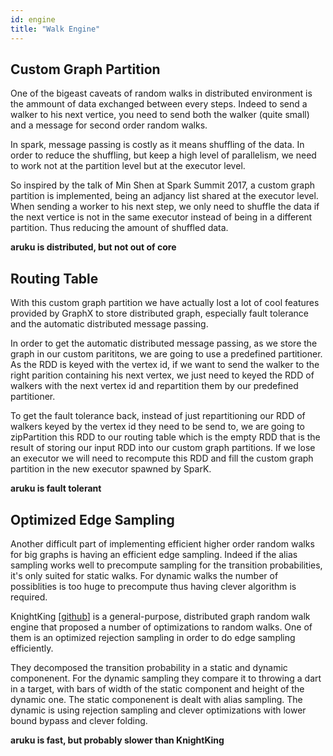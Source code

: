 ```yaml
---
id: engine
title: "Walk Engine"
---
```


## Custom Graph Partition

One of the bigeast caveats of random walks in distributed environment is the ammount of data exchanged between every steps. Indeed to send a walker to his next vertice, you need to send both the walker (quite small) and a message for second order random walks.

In spark, message passing is costly as it means shuffling of the data. In order to reduce the shuffling, but keep a high level of parallelism, we need to work not at the partition level but at the executor level.

So inspired by the talk of Min Shen at Spark Summit 2017, a custom graph partition is implemented, being an adjancy list shared at the executor level. When sending a worker to his next step, we only need to shuffle the data if the next vertice is not in the same executor instead of being in a different partition. Thus reducing the amount of shuffled data.

**aruku is distributed, but not out of core**

## Routing Table

With this custom graph partition we have actually lost a lot of cool features provided by GraphX to store distributed graph, especially fault tolerance and the automatic distributed message passing.

In order to get the automatic distributed message passing, as we store the graph in our custom parititons, we are going to use a predefined partitioner. As the RDD is keyed with the vertex id, if we want to send the walker to the right parition containing his next vertex, we just need to keyed the RDD of walkers with the next vertex id and repartition them by our predefined partitioner.

To get the fault tolerance back, instead of just repartitioning our RDD of walkers keyed by the vertex id they need to be send to, we are going to zipPartition this RDD to our routing table which is the empty RDD that is the result of storing our input RDD into our custom graph partitions. If we lose an executor we will need to recompute this RDD and fill the custom graph partition in the new executor spawned by SparK.

**aruku is fault tolerant**

## Optimized Edge Sampling

Another difficult part of implementing efficient higher order random walks for big graphs is having an efficient edge sampling. Indeed if the alias sampling works well to precompute sampling for the transition probabilities, it's only suited for static walks. For dynamic walks the number of possiblities is too huge to precompute thus having clever algorithm is required.

KnightKing [[github](#https://github.com/KnightKingWalk/KnightKing)] is a general-purpose, distributed graph random walk engine that proposed a number of optimizations to random walks. One of them is an optimized rejection sampling in order to do edge sampling efficiently.

They decomposed the transition probability in a static and dynamic componenent. For the dynamic sampling they compare it to throwing a dart in a target, with bars of width of the static component and height of the dynamic one. The static componenent is dealt with alias sampling. The dynamic is using rejection sampling and clever optimizations with lower bound bypass and clever folding.

**aruku is fast, but probably slower than KnightKing**
